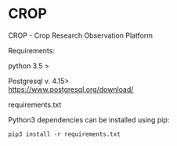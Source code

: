 # CROP
CROP - Crop Research Observation Platform

Requirements:

python 3.5 >

Postgresql v. 4.15>  
https://www.postgresql.org/download/ 

requirements.txt

Python3 dependencies can be installed using pip:
```
pip3 install -r requirements.txt
```
